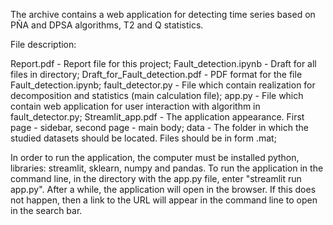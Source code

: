 The archive contains a web application for detecting time series based on PÑA and DPSA algorithms,
T2 and Q statistics.

File description:

Report.pdf - Report file for this project;
Fault_detection.ipynb - Draft for all files in directory;
Draft_for_Fault_detection.pdf  - PDF format for the file Fault_detection.ipynb;
fault_detector.py - File which contain realization for decomposition and statistics (main calculation file);
app.py - File which contain web application for user interaction with algorithm in fault_detector.py;
Streamlit_app.pdf - The application appearance. First page - sidebar, second page - main body;
data - The folder in which the studied datasets should be located. Files should be in form .mat;

In order to run the application, the computer must be installed python, libraries: streamlit, sklearn, numpy and pandas.
To run the application in the command line, in the directory with the app.py file, enter "streamlit run app.py". After a while, the application will open in
the browser. If this does not happen, then a link to the URL will appear in the command line to open in the search bar.
